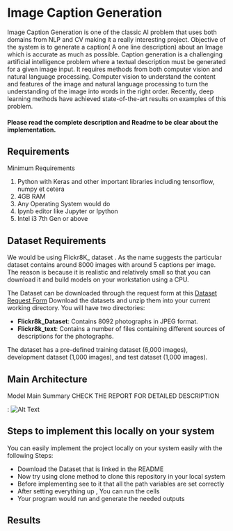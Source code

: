 # Image Caption Generation

Image Caption Generation is one of the classic AI problem that uses both domains from NLP and CV making it a really interesting project. Objective of the system is to generate a caption( A one line description) about an Image which is accurate as much as possible. Caption generation is a challenging artificial intelligence problem where a textual description must be generated
for a given image input.
It requires methods from both computer vision and natural language processing. Computer vision to understand
the content and features of the image and natural language processing to turn the understanding of the image
into words in the right order. Recently, deep learning methods have achieved state-of-the-art results on
examples of this problem.

#### Please read the complete description and Readme to be clear about the implementation.

## Requirements

Minimum Requirements

1. Python with Keras and other important libraries including tensorflow, numpy et cetera
2. 4GB RAM
3. Any Operating System would do
4. Ipynb editor like Jupyter or Ipython
5. Intel i3 7th Gen or above 

## Dataset Requirements 

We would be using Flickr8K_ dataset . As the name suggests the particular dataset contains around 8000 images with around 5 captions per image. The reason is because it is realistic and relatively small so that you can download it and build models on your workstation using a CPU.

The Dataset can be downloaded through the request form at this [Dataset Request Form](https://illinois.edu/fb/sec/1713398)
Download the datasets and unzip them into your current working directory. You will have two directories:

* **Flickr8k_Dataset**: Contains 8092 photographs in JPEG format.
* **Flickr8k_text**: Contains a number of files containing different sources of descriptions for the photographs.



The dataset has a pre-defined training dataset (6,000 images), development dataset (1,000 images), and test dataset (1,000 images).

## Main Architecture 
Model Main Summary
CHECK THE REPORT FOR DETAILED DESCRIPTION

: ![Alt Text](https://3qeqpr26caki16dnhd19sv6by6v-wpengine.netdna-ssl.com/wp-content/uploads/2017/09/Plot-of-the-Caption-Generation-Deep-Learning-Model.png)

## Steps to implement this locally on your system

You can easily implement the project locally on your system easily with the following Steps:

* Download the Dataset that is linked in the README
* Now try using clone method to clone this repository in your local system
* Before implementing see to it that all the path variables are set correctly 
* After setting everything up , You can run the cells 
* Your program would run and generate the needed outputs

## Results 
